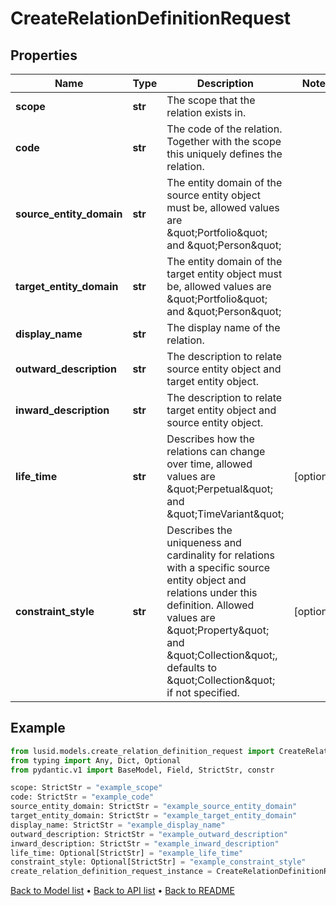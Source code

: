 # CreateRelationDefinitionRequest

## Properties
Name | Type | Description | Notes
------------ | ------------- | ------------- | -------------
**scope** | **str** | The scope that the relation exists in. | 
**code** | **str** | The code of the relation. Together with the scope this uniquely defines the relation. | 
**source_entity_domain** | **str** | The entity domain of the source entity object must be, allowed values are \&quot;Portfolio\&quot; and \&quot;Person\&quot; | 
**target_entity_domain** | **str** | The entity domain of the target entity object must be, allowed values are \&quot;Portfolio\&quot; and \&quot;Person\&quot; | 
**display_name** | **str** | The display name of the relation. | 
**outward_description** | **str** | The description to relate source entity object and target entity object. | 
**inward_description** | **str** | The description to relate target entity object and source entity object. | 
**life_time** | **str** | Describes how the relations can change over time, allowed values are \&quot;Perpetual\&quot; and \&quot;TimeVariant\&quot; | [optional] 
**constraint_style** | **str** | Describes the uniqueness and cardinality for relations with a specific source entity object and relations under this definition. Allowed values are \&quot;Property\&quot; and \&quot;Collection\&quot;, defaults to \&quot;Collection\&quot; if not specified. | [optional] 
## Example

```python
from lusid.models.create_relation_definition_request import CreateRelationDefinitionRequest
from typing import Any, Dict, Optional
from pydantic.v1 import BaseModel, Field, StrictStr, constr

scope: StrictStr = "example_scope"
code: StrictStr = "example_code"
source_entity_domain: StrictStr = "example_source_entity_domain"
target_entity_domain: StrictStr = "example_target_entity_domain"
display_name: StrictStr = "example_display_name"
outward_description: StrictStr = "example_outward_description"
inward_description: StrictStr = "example_inward_description"
life_time: Optional[StrictStr] = "example_life_time"
constraint_style: Optional[StrictStr] = "example_constraint_style"
create_relation_definition_request_instance = CreateRelationDefinitionRequest(scope=scope, code=code, source_entity_domain=source_entity_domain, target_entity_domain=target_entity_domain, display_name=display_name, outward_description=outward_description, inward_description=inward_description, life_time=life_time, constraint_style=constraint_style)

```

[Back to Model list](../README.md#documentation-for-models) &#8226; [Back to API list](../README.md#documentation-for-api-endpoints) &#8226; [Back to README](../README.md)

